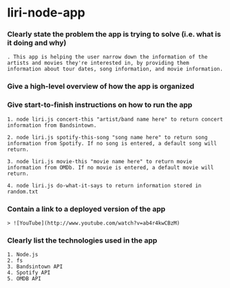 # liri-node-app



### Clearly state the problem the app is trying to solve (i.e. what is it doing and why) ###
    . This app is helping the user narrow down the information of the artists and movies they're interested in, by providing them information about tour dates, song information, and movie information.


### Give a high-level overview of how the app is organized ###


### Give start-to-finish instructions on how to run the app ###

    1. node liri.js concert-this "artist/band name here" to return concert information from Bandsintown.

    2. node liri.js spotify-this-song "song name here" to return song information from Spotify. If no song is entered, a default song will return.

    3. node liri.js movie-this "movie name here" to return movie information from OMDb. If no movie is entered, a default movie will return.

    4. node liri.js do-what-it-says to return information stored in random.txt


### Contain a link to a deployed version of the app ###
    
    > ![YouTube](http://www.youtube.com/watch?v=ab4r4kwCBzM)
    

### Clearly list the technologies used in the app ###

    1. Node.js
    2. fs
    3. Bandsintown API
    4. Spotify API
    5. OMDB API


